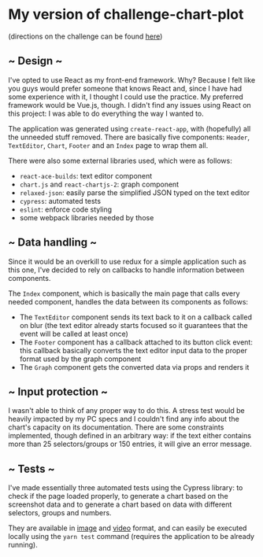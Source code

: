 # My version of challenge-chart-plot

(directions on the challenge can be found [here](README.old.md))

## ~ Design ~

I've opted to use React as my front-end framework. Why? Because I felt like you guys would prefer someone that knows React and, since I have had some experience with it, I thought I could use the practice. My preferred framework would be Vue.js, though. I didn't find any issues using React on this project: I was able to do everything the way I wanted to.

The application was generated using `create-react-app`, with (hopefully) all the unneeded stuff removed. There are basically five components: `Header`, `TextEditor`, `Chart`, `Footer` and an `Index` page to wrap them all.

There were also some external libraries used, which were as follows:
 * `react-ace-builds`: text editor component
 * `chart.js` and `react-chartjs-2`: graph component
 * `relaxed-json`: easily parse the simplified JSON typed on the text editor
 * `cypress`: automated tests
 * `eslint`: enforce code styling
 * some webpack libraries needed by those

## ~ Data handling ~

Since it would be an overkill to use redux for a simple application such as this one, I've decided to rely on callbacks to handle information between components.

The `Index` component, which is basically the main page that calls every needed component, handles the data between its components as follows: 

 * The `TextEditor` component sends its text back to it on a callback called on blur (the text editor already starts focused so it guarantees that the event will be called at least once)
 * The `Footer` component has a callback attached to its button click event: this callback basically converts the text editor input data to the proper format used by the graph component
 * The `Graph` component gets the converted data via props and renders it
## ~ Input protection ~

I wasn't able to think of any proper way to do this. A stress test would be heavily impacted by my PC specs and I couldn't find any info about the chart's capacity on its documentation. There are some constraints implemented, though defined in an arbitrary way: if the text either contains more than 25 selectors/groups or 150 entries, it will give an error message.

## ~ Tests ~

I've made essentially three automated tests using the Cypress library: to check if the page loaded properly, to generate a chart based on the screenshot data and to generate a chart based on data with different selectors, groups and numbers.

They are available in [image](test-run-screenshot.png) and [video](cypress/videos/page-index/indexPageTest.spec.js.mp4) format, and can easily be executed locally using the `yarn test` command (requires the application to be already running).